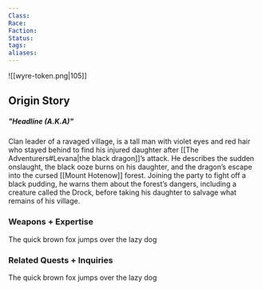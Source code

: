 ```yaml
---
Class: 
Race: 
Faction: 
Status: 
tags: 
aliases:
---
```

![[wyre-token.png|105]]
## Origin Story
##### "Headline (A.K.A)"
Clan leader of a ravaged village, is a tall man with violet eyes and red hair who stayed behind to find his injured daughter after [[The Adventurers#Levana|the black dragon]]’s attack. He describes the sudden onslaught, the black ooze burns on his daughter, and the dragon’s escape into the cursed [[Mount Hotenow]] forest. Joining the party to fight off a black pudding, he warns them about the forest’s dangers, including a creature called the Drock, before taking his daughter to salvage what remains of his village.

### Weapons + Expertise
The quick brown fox jumps over the lazy dog

### Related Quests + Inquiries
The quick brown fox jumps over the lazy dog